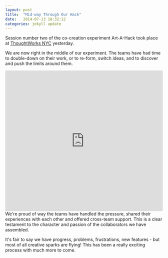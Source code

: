 ```yaml
---
layout: post
title:  "Mid-way Through Our Hack"
date:   2014-07-13 18:32:12
categories: jekyll update
---
```

Session number two of the co-creation experiment Art-A-Hack took place at <a href="http://info.thoughtworks.com/new-york/">ThoughtWorks NYC</a> yesterday.

We are now right in the middle of our experiment. The teams have had time to double-down on their work, or to re-form, switch ideas, and to discover and push the limits around them.

<iframe src="https://www.flickr.com/photos/125924023@N07/14460770879/in/set-72157645671555414/player/" width="100%" style="min-height: 450px;" frameborder="0" allowfullscreen webkitallowfullscreen mozallowfullscreen oallowfullscreen msallowfullscreen></iframe>
We're proud of way the teams have handled the pressure, shared their experiences with each other and offered cross-team support. This is a clear testament to the character and passion of the collaborators we have assembled.

It's fair to say we have progress, problems, frustrations, new features - but most of all creative sparks are flying! This has been a really exciting process with much more to come.

